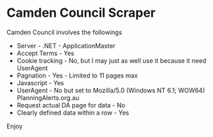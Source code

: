 # Camden Council Scraper

Camden Council involves the followings
* Server - .NET - ApplicationMaster
* Accept Terms - Yes
* Cookie tracking - No, but I may just as well use it because it need UserAgent
* Pagnation - Yes - Limited to 11 pages max
* Javascript - Yes
* UserAgent - No but set to Mozilla/5.0 (Windows NT 6.1; WOW64) PlanningAlerts.org.au
* Request actual DA page for data - No
* Clearly defined data within a row - Yes

Enjoy
